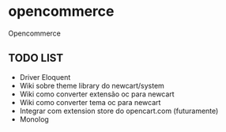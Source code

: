 # opencommerce
Opencommerce

## TODO LIST

* Driver Eloquent
* Wiki sobre theme library do newcart/system
* Wiki como converter extensão oc para newcart
* Wiki como converter tema oc para newcart
* Integrar com extension store do opencart.com (futuramente)
* Monolog